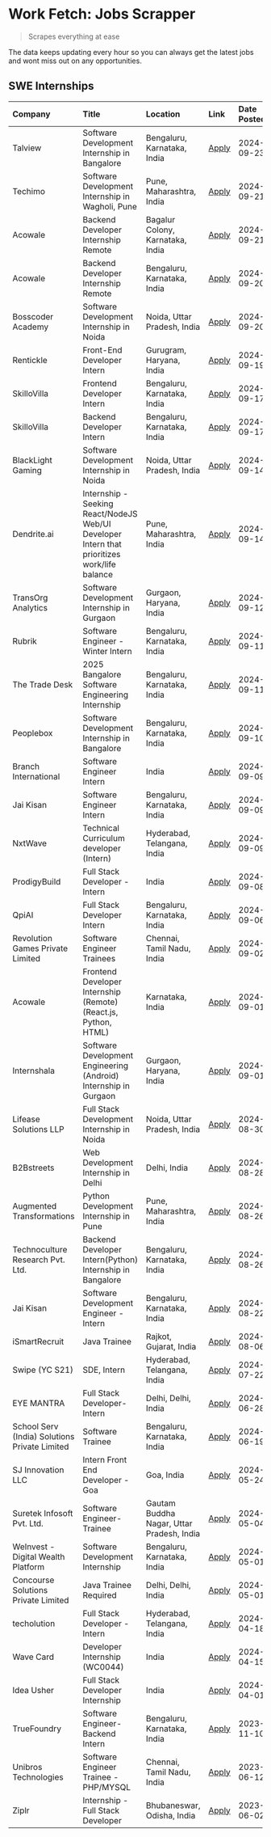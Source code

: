 # Work Fetch: Jobs Scrapper
> Scrapes everything at ease

The data keeps updating every hour so you can always get the latest jobs and wont miss out on any opportunities.

## SWE Internships
<!--START_SECTION:workfetch-->
| Company                                       | Title                                                                                        | Location                                  | Link                                                                                                                                                                                                                                                             | Date Posted   |
|:----------------------------------------------|:---------------------------------------------------------------------------------------------|:------------------------------------------|:-----------------------------------------------------------------------------------------------------------------------------------------------------------------------------------------------------------------------------------------------------------------|:--------------|
| Talview                                       | Software Development Internship in Bangalore                                                 | Bengaluru, Karnataka, India               | [Apply](https://in.linkedin.com/jobs/view/software-development-internship-in-bangalore-at-talview-4033703077?position=9&pageNum=0&refId=iDAT1Ld5y5dAey5g8aai2A%3D%3D&trackingId=2qrPFQqbZwOMg9rdn2TbbA%3D%3D)                                                    | 2024-09-23    |
| Techimo                                       | Software Development Internship in Wagholi, Pune                                             | Pune, Maharashtra, India                  | [Apply](https://in.linkedin.com/jobs/view/software-development-internship-in-wagholi-pune-at-techimo-4032105423?position=8&pageNum=0&refId=iDAT1Ld5y5dAey5g8aai2A%3D%3D&trackingId=%2F4JSAKfhcJTPEoo0C8Eu%2Bg%3D%3D)                                             | 2024-09-21    |
| Acowale                                       | Backend Developer Internship Remote                                                          | Bagalur Colony, Karnataka, India          | [Apply](https://in.linkedin.com/jobs/view/backend-developer-internship-remote-at-acowale-4030088707?position=15&pageNum=0&refId=iDAT1Ld5y5dAey5g8aai2A%3D%3D&trackingId=Ryn1OuT852pJQ33YeIe7OA%3D%3D)                                                            | 2024-09-21    |
| Acowale                                       | Backend Developer Internship Remote                                                          | Bengaluru, Karnataka, India               | [Apply](https://in.linkedin.com/jobs/view/backend-developer-internship-remote-at-acowale-4030975489?position=11&pageNum=0&refId=iDAT1Ld5y5dAey5g8aai2A%3D%3D&trackingId=hqHpVVLttCTazf6YODdgaQ%3D%3D)                                                            | 2024-09-20    |
| Bosscoder Academy                             | Software Development Internship in Noida                                                     | Noida, Uttar Pradesh, India               | [Apply](https://in.linkedin.com/jobs/view/software-development-internship-in-noida-at-bosscoder-academy-4031161323?position=19&pageNum=0&refId=iDAT1Ld5y5dAey5g8aai2A%3D%3D&trackingId=vCA0dqU81zXsGXn4Q9l1vQ%3D%3D)                                             | 2024-09-20    |
| Rentickle                                     | Front-End Developer Intern                                                                   | Gurugram, Haryana, India                  | [Apply](https://in.linkedin.com/jobs/view/front-end-developer-intern-at-rentickle-4028002764?position=38&pageNum=0&refId=iDAT1Ld5y5dAey5g8aai2A%3D%3D&trackingId=3xj87saRGGe%2FcX9ogOdFhQ%3D%3D)                                                                 | 2024-09-19    |
| SkilloVilla                                   | Frontend Developer Intern                                                                    | Bengaluru, Karnataka, India               | [Apply](https://in.linkedin.com/jobs/view/frontend-developer-intern-at-skillovilla-4025873510?position=6&pageNum=0&refId=iDAT1Ld5y5dAey5g8aai2A%3D%3D&trackingId=iCI3U0jRGBz8cj5Wg2ayEQ%3D%3D)                                                                   | 2024-09-17    |
| SkilloVilla                                   | Backend Developer Intern                                                                     | Bengaluru, Karnataka, India               | [Apply](https://in.linkedin.com/jobs/view/backend-developer-intern-at-skillovilla-4025860894?position=14&pageNum=0&refId=iDAT1Ld5y5dAey5g8aai2A%3D%3D&trackingId=DCJd%2FGfo3e5qHp%2FZeA3fMA%3D%3D)                                                               | 2024-09-17    |
| BlackLight Gaming                             | Software Development Internship in Noida                                                     | Noida, Uttar Pradesh, India               | [Apply](https://in.linkedin.com/jobs/view/software-development-internship-in-noida-at-blacklight-gaming-4026655870?position=20&pageNum=0&refId=iDAT1Ld5y5dAey5g8aai2A%3D%3D&trackingId=MTBeEOMY0nC%2BWnf8m135Qg%3D%3D)                                           | 2024-09-14    |
| Dendrite.ai                                   | Internship - Seeking React/NodeJS Web/UI Developer Intern that prioritizes work/life balance | Pune, Maharashtra, India                  | [Apply](https://in.linkedin.com/jobs/view/internship-seeking-react-nodejs-web-ui-developer-intern-that-prioritizes-work-life-balance-at-dendrite-ai-4025969106?position=34&pageNum=0&refId=iDAT1Ld5y5dAey5g8aai2A%3D%3D&trackingId=NEjO0XXUVC1DJRnY3cJmEQ%3D%3D) | 2024-09-14    |
| TransOrg Analytics                            | Software Development Internship in Gurgaon                                                   | Gurgaon, Haryana, India                   | [Apply](https://in.linkedin.com/jobs/view/software-development-internship-in-gurgaon-at-transorg-analytics-4024791052?position=46&pageNum=0&refId=iDAT1Ld5y5dAey5g8aai2A%3D%3D&trackingId=xR4L3TX3rvCtrqwknTlX1g%3D%3D)                                          | 2024-09-12    |
| Rubrik                                        | Software Engineer - Winter Intern                                                            | Bengaluru, Karnataka, India               | [Apply](https://in.linkedin.com/jobs/view/software-engineer-winter-intern-at-rubrik-4006567784?position=7&pageNum=0&refId=iDAT1Ld5y5dAey5g8aai2A%3D%3D&trackingId=4U6awkJHMjM0B%2BwHi7NatA%3D%3D)                                                                | 2024-09-11    |
| The Trade Desk                                | 2025 Bangalore Software Engineering Internship                                               | Bengaluru, Karnataka, India               | [Apply](https://in.linkedin.com/jobs/view/2025-bangalore-software-engineering-internship-at-the-trade-desk-3987456531?position=23&pageNum=0&refId=iDAT1Ld5y5dAey5g8aai2A%3D%3D&trackingId=b0RrLQy8IgaHPinCMX%2Fr%2Bg%3D%3D)                                      | 2024-09-11    |
| Peoplebox                                     | Software Development Internship in Bangalore                                                 | Bengaluru, Karnataka, India               | [Apply](https://in.linkedin.com/jobs/view/software-development-internship-in-bangalore-at-peoplebox-4022411601?position=10&pageNum=0&refId=iDAT1Ld5y5dAey5g8aai2A%3D%3D&trackingId=n7c5r3sG769S2owhPX3pmg%3D%3D)                                                 | 2024-09-10    |
| Branch International                          | Software Engineer Intern                                                                     | India                                     | [Apply](https://in.linkedin.com/jobs/view/software-engineer-intern-at-branch-international-3360513601?position=33&pageNum=0&refId=iDAT1Ld5y5dAey5g8aai2A%3D%3D&trackingId=DBvkoBPJHt7YDsm5rFCUIA%3D%3D)                                                          | 2024-09-09    |
| Jai Kisan                                     | Software Engineer Intern                                                                     | Bengaluru, Karnataka, India               | [Apply](https://in.linkedin.com/jobs/view/software-engineer-intern-at-jai-kisan-4024075360?position=41&pageNum=0&refId=iDAT1Ld5y5dAey5g8aai2A%3D%3D&trackingId=mCOlK6xTpk8vqBNw2J7n1A%3D%3D)                                                                     | 2024-09-09    |
| NxtWave                                       | Technical Curriculum developer (Intern)                                                      | Hyderabad, Telangana, India               | [Apply](https://in.linkedin.com/jobs/view/technical-curriculum-developer-intern-at-nxtwave-4020462207?position=44&pageNum=0&refId=iDAT1Ld5y5dAey5g8aai2A%3D%3D&trackingId=6Ic%2FJEZcgVN4GMwqaQCCQQ%3D%3D)                                                        | 2024-09-09    |
| ProdigyBuild                                  | Full Stack Developer - Intern                                                                | India                                     | [Apply](https://in.linkedin.com/jobs/view/full-stack-developer-intern-at-prodigybuild-4019591942?position=59&pageNum=0&refId=iDAT1Ld5y5dAey5g8aai2A%3D%3D&trackingId=oWI4bmTiZj4pEA%2FLj0Dccg%3D%3D)                                                             | 2024-09-08    |
| QpiAI                                         | Full Stack Developer Intern                                                                  | Bengaluru, Karnataka, India               | [Apply](https://in.linkedin.com/jobs/view/full-stack-developer-intern-at-qpiai-4017395346?position=45&pageNum=0&refId=iDAT1Ld5y5dAey5g8aai2A%3D%3D&trackingId=RzJzCUGX9dpafuyUwn842Q%3D%3D)                                                                      | 2024-09-06    |
| Revolution Games Private Limited              | Software Engineer Trainees                                                                   | Chennai, Tamil Nadu, India                | [Apply](https://in.linkedin.com/jobs/view/software-engineer-trainees-at-revolution-games-private-limited-4015912927?position=28&pageNum=0&refId=iDAT1Ld5y5dAey5g8aai2A%3D%3D&trackingId=EDI3iKt2ZPrpyONN5NHYXw%3D%3D)                                            | 2024-09-02    |
| Acowale                                       | Frontend Developer Internship (Remote) (React.js, Python, HTML)                              | Karnataka, India                          | [Apply](https://in.linkedin.com/jobs/view/frontend-developer-internship-remote-react-js-python-html-at-acowale-4014663920?position=2&pageNum=0&refId=iDAT1Ld5y5dAey5g8aai2A%3D%3D&trackingId=1Kf60uvOI480GQTkrPUWyA%3D%3D)                                       | 2024-09-01    |
| Internshala                                   | Software Development Engineering (Android) Internship in Gurgaon                             | Gurgaon, Haryana, India                   | [Apply](https://in.linkedin.com/jobs/view/software-development-engineering-android-internship-in-gurgaon-at-internshala-4015471580?position=12&pageNum=0&refId=iDAT1Ld5y5dAey5g8aai2A%3D%3D&trackingId=N%2FJUjWi%2F5Zfwv9sqWNqslQ%3D%3D)                         | 2024-09-01    |
| Lifease Solutions LLP                         | Full Stack Development Internship in Noida                                                   | Noida, Uttar Pradesh, India               | [Apply](https://in.linkedin.com/jobs/view/full-stack-development-internship-in-noida-at-lifease-solutions-llp-4013798377?position=42&pageNum=0&refId=iDAT1Ld5y5dAey5g8aai2A%3D%3D&trackingId=nnBlN5FuiLPmriL2nCVLtQ%3D%3D)                                       | 2024-08-30    |
| B2Bstreets                                    | Web Development Internship in Delhi                                                          | Delhi, India                              | [Apply](https://in.linkedin.com/jobs/view/web-development-internship-in-delhi-at-b2bstreets-4010140761?position=54&pageNum=0&refId=iDAT1Ld5y5dAey5g8aai2A%3D%3D&trackingId=nF8VG6LOOXUSrlvx464nMw%3D%3D)                                                         | 2024-08-28    |
| Augmented Transformations                     | Python Development Internship in Pune                                                        | Pune, Maharashtra, India                  | [Apply](https://in.linkedin.com/jobs/view/python-development-internship-in-pune-at-augmented-transformations-4010741884?position=30&pageNum=0&refId=iDAT1Ld5y5dAey5g8aai2A%3D%3D&trackingId=chG1RNwnKiv6PSZfzjJCRg%3D%3D)                                        | 2024-08-26    |
| Technoculture Research Pvt. Ltd.              | Backend Developer Intern(Python) Internship in Bangalore                                     | Bengaluru, Karnataka, India               | [Apply](https://in.linkedin.com/jobs/view/backend-developer-intern-python-internship-in-bangalore-at-technoculture-research-pvt-ltd-4010744714?position=39&pageNum=0&refId=iDAT1Ld5y5dAey5g8aai2A%3D%3D&trackingId=RvCPBQdcIihvIo057fzyow%3D%3D)                 | 2024-08-26    |
| Jai Kisan                                     | Software Development Engineer - Intern                                                       | Bengaluru, Karnataka, India               | [Apply](https://in.linkedin.com/jobs/view/software-development-engineer-intern-at-jai-kisan-4027288169?position=21&pageNum=0&refId=iDAT1Ld5y5dAey5g8aai2A%3D%3D&trackingId=6NNSjBwC831SL45Lq0t%2F%2Fw%3D%3D)                                                     | 2024-08-22    |
| iSmartRecruit                                 | Java Trainee                                                                                 | Rajkot, Gujarat, India                    | [Apply](https://in.linkedin.com/jobs/view/java-trainee-at-ismartrecruit-3992301825?position=49&pageNum=0&refId=iDAT1Ld5y5dAey5g8aai2A%3D%3D&trackingId=29WHsJTaNi1Jc9bQ9PbIuQ%3D%3D)                                                                             | 2024-08-06    |
| Swipe (YC S21)                                | SDE, Intern                                                                                  | Hyderabad, Telangana, India               | [Apply](https://in.linkedin.com/jobs/view/sde-intern-at-swipe-yc-s21-3980368092?position=55&pageNum=0&refId=iDAT1Ld5y5dAey5g8aai2A%3D%3D&trackingId=tOaht3va0QrNYMbth67u9g%3D%3D)                                                                                | 2024-07-22    |
| EYE MANTRA                                    | Full Stack Developer- Intern                                                                 | Delhi, Delhi, India                       | [Apply](https://in.linkedin.com/jobs/view/full-stack-developer-intern-at-eye-mantra-3960988037?position=16&pageNum=0&refId=iDAT1Ld5y5dAey5g8aai2A%3D%3D&trackingId=O9dlwjT1rVBEMiOhUrU7PA%3D%3D)                                                                 | 2024-06-28    |
| School Serv (India) Solutions Private Limited | Software Trainee                                                                             | Bengaluru, Karnataka, India               | [Apply](https://in.linkedin.com/jobs/view/software-trainee-at-school-serv-india-solutions-private-limited-3953917603?position=35&pageNum=0&refId=iDAT1Ld5y5dAey5g8aai2A%3D%3D&trackingId=I%2FIQcrf9Y%2B7t9tYKMCtWiw%3D%3D)                                       | 2024-06-19    |
| SJ Innovation LLC                             | Intern Front End Developer - Goa                                                             | Goa, India                                | [Apply](https://in.linkedin.com/jobs/view/intern-front-end-developer-goa-at-sj-innovation-llc-3931678611?position=18&pageNum=0&refId=iDAT1Ld5y5dAey5g8aai2A%3D%3D&trackingId=9rCkL4S7MCKAh6LJZkhUfg%3D%3D)                                                       | 2024-05-24    |
| Suretek Infosoft Pvt. Ltd.                    | Software Engineer-Trainee                                                                    | Gautam Buddha Nagar, Uttar Pradesh, India | [Apply](https://in.linkedin.com/jobs/view/software-engineer-trainee-at-suretek-infosoft-pvt-ltd-3916999948?position=36&pageNum=0&refId=iDAT1Ld5y5dAey5g8aai2A%3D%3D&trackingId=Lj8WBSkmJOhN8Q493Ok22g%3D%3D)                                                     | 2024-05-04    |
| WeInvest - Digital Wealth Platform            | Software Development Internship                                                              | Bengaluru, Karnataka, India               | [Apply](https://in.linkedin.com/jobs/view/software-development-internship-at-weinvest-digital-wealth-platform-3912867225?position=5&pageNum=0&refId=iDAT1Ld5y5dAey5g8aai2A%3D%3D&trackingId=D0pM3%2BKnbCAEKwFkpTiAxg%3D%3D)                                      | 2024-05-01    |
| Concourse Solutions Private Limited           | Java Trainee Required                                                                        | Delhi, Delhi, India                       | [Apply](https://in.linkedin.com/jobs/view/java-trainee-required-at-concourse-solutions-private-limited-3912869388?position=17&pageNum=0&refId=iDAT1Ld5y5dAey5g8aai2A%3D%3D&trackingId=3jKn5P4pOjuIf%2FwOZooczg%3D%3D)                                            | 2024-05-01    |
| techolution                                   | Full Stack Developer - Intern                                                                | Hyderabad, Telangana, India               | [Apply](https://in.linkedin.com/jobs/view/full-stack-developer-intern-at-techolution-3904814977?position=22&pageNum=0&refId=iDAT1Ld5y5dAey5g8aai2A%3D%3D&trackingId=tuo%2FdCbLqt5XTwtrlqIIEQ%3D%3D)                                                              | 2024-04-18    |
| Wave Card                                     | Developer Internship (WC0044)                                                                | India                                     | [Apply](https://in.linkedin.com/jobs/view/developer-internship-wc0044-at-wave-card-3900079966?position=27&pageNum=0&refId=iDAT1Ld5y5dAey5g8aai2A%3D%3D&trackingId=lSuY9mvhdaF5iLpUwKUT7w%3D%3D)                                                                  | 2024-04-15    |
| Idea Usher                                    | Full Stack Developer Internship                                                              | India                                     | [Apply](https://in.linkedin.com/jobs/view/full-stack-developer-internship-at-idea-usher-3879565540?position=32&pageNum=0&refId=iDAT1Ld5y5dAey5g8aai2A%3D%3D&trackingId=yAln2Uu2apXAj7W%2Fb1nU1Q%3D%3D)                                                           | 2024-04-01    |
| TrueFoundry                                   | Software Engineer-Backend Intern                                                             | Bengaluru, Karnataka, India               | [Apply](https://in.linkedin.com/jobs/view/software-engineer-backend-intern-at-truefoundry-3779508170?position=52&pageNum=0&refId=iDAT1Ld5y5dAey5g8aai2A%3D%3D&trackingId=aGxE6lHljL7VpCVJfnrpCQ%3D%3D)                                                           | 2023-11-10    |
| Unibros Technologies                          | Software Engineer Trainee - PHP/MYSQL                                                        | Chennai, Tamil Nadu, India                | [Apply](https://in.linkedin.com/jobs/view/software-engineer-trainee-php-mysql-at-unibros-technologies-3656599241?position=25&pageNum=0&refId=iDAT1Ld5y5dAey5g8aai2A%3D%3D&trackingId=2K1QebMn1Arn39pvfRF1og%3D%3D)                                               | 2023-06-12    |
| Ziplr                                         | Internship - Full Stack Developer                                                            | Bhubaneswar, Odisha, India                | [Apply](https://in.linkedin.com/jobs/view/internship-full-stack-developer-at-ziplr-3645675705?position=53&pageNum=0&refId=iDAT1Ld5y5dAey5g8aai2A%3D%3D&trackingId=71ypRzkLeAWZNUR7gDXveQ%3D%3D)                                                                  | 2023-06-02    |
<!--END_SECTION:workfetch-->
